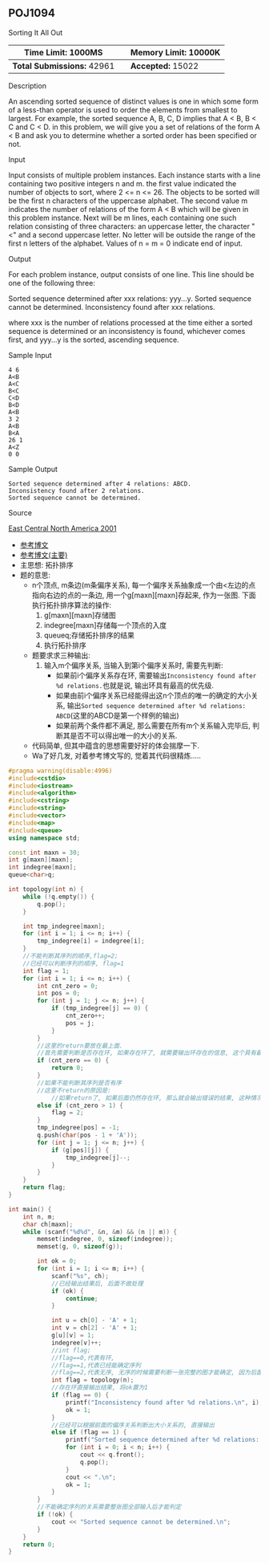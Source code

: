 ## POJ1094

Sorting It All Out

| **Time Limit:** 1000MS       |      | **Memory Limit:** 10000K |
| ---------------------------- | ---- | ------------------------ |
| **Total Submissions:** 42961 |      | **Accepted:** 15022      |

Description

An ascending sorted sequence of distinct values is one in which some form of a less-than operator is used to order the elements from smallest to largest. For example, the sorted sequence A, B, C, D implies that A < B, B < C and C < D. in this problem, we will give you a set of relations of the form A < B and ask you to determine whether a sorted order has been specified or not.

Input

Input consists of multiple problem instances. Each instance starts with a line containing two positive integers n and m. the first value indicated the number of objects to sort, where 2 <= n <= 26. The objects to be sorted will be the first n characters of the uppercase alphabet. The second value m indicates the number of relations of the form A < B which will be given in this problem instance. Next will be m lines, each containing one such relation consisting of three characters: an uppercase letter, the character "<" and a second uppercase letter. No letter will be outside the range of the first n letters of the alphabet. Values of n = m = 0 indicate end of input.

Output

For each problem instance, output consists of one line. This line should be one of the following three:

Sorted sequence determined after xxx relations: yyy...y.
Sorted sequence cannot be determined.
Inconsistency found after xxx relations.

where xxx is the number of relations processed at the time either a sorted sequence is determined or an inconsistency is found, whichever comes first, and yyy...y is the sorted, ascending sequence.

Sample Input

```
4 6
A<B
A<C
B<C
C<D
B<D
A<B
3 2
A<B
B<A
26 1
A<Z
0 0
```

Sample Output

```
Sorted sequence determined after 4 relations: ABCD.
Inconsistency found after 2 relations.
Sorted sequence cannot be determined.
```

Source

[East Central North America 2001](http://poj.org/searchproblem?field=source&key=East+Central+North+America+2001)



* [参考博文](https://www.jianshu.com/p/9db01daf978e)
* [参考博文(主要)](https://www.cnblogs.com/yueshuqiao/archive/2011/08/16/2140485.html)
* 主思想: 拓扑排序
* 题的意思: 
    * n个顶点, m条边(m条偏序关系), 每一个偏序关系抽象成一个由<左边的点指向右边的点的一条边, 用一个g\[maxn]\[maxn]存起来, 作为一张图. 下面执行拓扑排序算法的操作:
        1. g\[maxn]\[maxn]存储图
        2. indegree[maxn]存储每一个顶点的入度
        3. queue<char>q;存储拓扑排序的结果
        4. 执行拓扑排序
    * 题要求求三种输出:
        1. 输入m个偏序关系, 当输入到第i个偏序关系时, 需要先判断:
            * 如果前i个偏序关系存在环, 需要输出`Inconsistency found after %d relations.`也就是说, 输出环具有最高的优先级. 
            * 如果由前i个偏序关系已经能得出这n个顶点的唯一的确定的大小关系, 输出`Sorted sequence determined after %d relations: ABCD`(这里的ABCD是第一个样例的输出)
            * 如果前两个条件都不满足, 那么需要在所有m个关系输入完毕后, 判断其是否不可以得出唯一的大小的关系. 
    * 代码简单, 但其中蕴含的思想需要好好的体会揣摩一下. 
    * Wa了好几发, 对着参考博文写的, 觉着其代码很精炼.....

```c++
#pragma warning(disable:4996)
#include<cstdio>
#include<iostream>
#include<algorithm>
#include<cstring>
#include<string>
#include<vector>
#include<map>
#include<queue>
using namespace std;

const int maxn = 30;
int g[maxn][maxn];
int indegree[maxn];
queue<char>q;

int topology(int n) {
	while (!q.empty()) {
		q.pop();
	}

	int tmp_indegree[maxn];
	for (int i = 1; i <= n; i++) {
		tmp_indegree[i] = indegree[i];
	}
	//不能判断其序列的顺序,flag=2;
	//已经可以判断序列的顺序, flag=1
	int flag = 1;
	for (int i = 1; i <= n; i++) {
		int cnt_zero = 0;
		int pos = 0;
		for (int j = 1; j <= n; j++) {
			if (tmp_indegree[j] == 0) {
				cnt_zero++;
				pos = j;
			}
		}
		//这里的return要放在最上面.
		//首先需要判断是否存在环, 如果存在环了, 就需要输出环存在的信息, 这个具有最高的优先权
		if (cnt_zero == 0) {
			return 0;
		}
		//如果不能判断其序列是否有序
		//这里不return的原因是:
			//如果return了, 如果后面仍然存在环, 那么就会输出错误的结果, 这种情况下应该先输出是否有环的信息.
		else if (cnt_zero > 1) {
			flag = 2;
		}
		tmp_indegree[pos] = -1;
		q.push(char(pos - 1 + 'A'));
		for (int j = 1; j <= n; j++) {
			if (g[pos][j]) {
				tmp_indegree[j]--;
			}
		}
	}
	return flag;
}

int main() {
	int n, m;
	char ch[maxn];
	while (scanf("%d%d", &n, &m) && (n || m)) {
		memset(indegree, 0, sizeof(indegree));
		memset(g, 0, sizeof(g));

		int ok = 0;
		for (int i = 1; i <= m; i++) {
			scanf("%s", ch);
			//已经输出结果后, 后面不做处理
			if (ok) {
				continue;
			}

			int u = ch[0] - 'A' + 1;
			int v = ch[2] - 'A' + 1;
			g[u][v] = 1;
			indegree[v]++;
			//int flag;
			//flag==0,代表有环, 
			//flag==1,代表已经能确定序列
			//flag==2,代表无序, 无序的时候需要判断一张完整的图才能确定, 因为后面的加边会减少topology的indegree为0的点的个数
			int flag = topology(n);
			//存在环直接输出结果, 将ok置为1
			if (flag == 0) {
				printf("Inconsistency found after %d relations.\n", i);
				ok = 1;
			}
			//已经可以根据前面的偏序关系判断出大小关系的, 直接输出
			else if (flag == 1) {
				printf("Sorted sequence determined after %d relations: ", i);
				for (int i = 0; i < n; i++) {
					cout << q.front();
					q.pop();
				}
				cout << ".\n";
				ok = 1;
			}
		}
		//不能确定序列的关系需要整张图全部输入后才能判定
		if (!ok) {
			cout << "Sorted sequence cannot be determined.\n";
		}
	}
	return 0;
}
```

